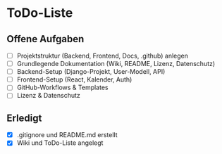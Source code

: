# ToDo-Liste

## Offene Aufgaben
- [ ] Projektstruktur (Backend, Frontend, Docs, .github) anlegen
- [ ] Grundlegende Dokumentation (Wiki, README, Lizenz, Datenschutz)
- [ ] Backend-Setup (Django-Projekt, User-Modell, API)
- [ ] Frontend-Setup (React, Kalender, Auth)
- [ ] GitHub-Workflows & Templates
- [ ] Lizenz & Datenschutz

## Erledigt
- [x] .gitignore und README.md erstellt
- [x] Wiki und ToDo-Liste angelegt
